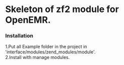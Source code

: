 # Skeleton of zf2 module for OpenEMR.

### Installation
1.Put all Example folder in the project in 'interface/modules/zend_modules/module'.  
2.Install with manage modules.
